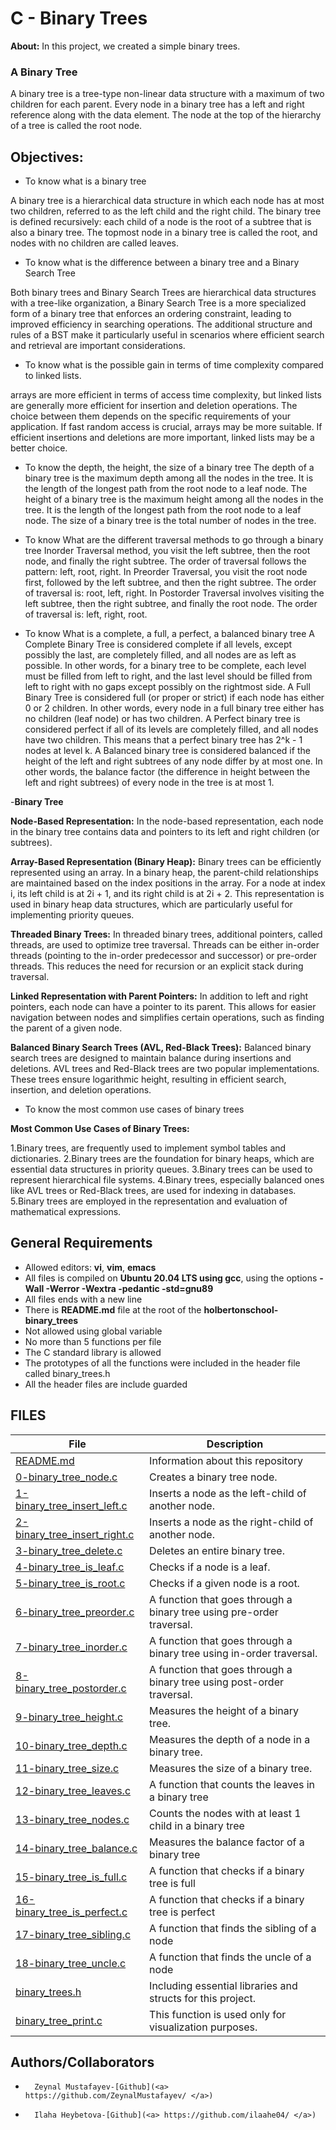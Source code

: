 # C - Binary Trees
**About:** In this project, we created a simple binary trees.
### A Binary Tree
A binary tree is a tree-type non-linear data structure with a maximum of two children for each parent. Every node in a binary tree has a left and right reference along with the data element. The node at the top of the hierarchy of a tree is called the root node.

## Objectives:
* To know what is a binary tree

A binary tree is a hierarchical data structure in which each node has at most two children, referred to as the left child and the right child. The binary tree is defined recursively: each child of a node is the root of a subtree that is also a binary tree. The topmost node in a binary tree is called the root, and nodes with no children are called leaves.

* To know what is the difference between a binary tree and a Binary Search Tree

Both binary trees and Binary Search Trees are hierarchical data structures with a tree-like organization, a Binary Search Tree is a more specialized form of a binary tree that enforces an ordering constraint, leading to improved efficiency in searching operations. The additional structure and rules of a BST make it particularly useful in scenarios where efficient search and retrieval are important considerations.

* To know what is the possible gain in terms of time complexity compared to linked lists. 

arrays are more efficient in terms of access time complexity, but linked lists are generally more efficient for insertion and deletion operations. The choice between them depends on the specific requirements of your application. If fast random access is crucial, arrays may be more suitable. If efficient insertions and deletions are more important, linked lists may be a better choice.

* To know the depth, the height, the size of a binary tree
The depth of a binary tree is the maximum depth among all the nodes in the tree. 
It is the length of the longest path from the root node to a leaf node. 
The height of a binary tree is the maximum height among all the nodes in the tree. 
It is the length of the longest path from the root node to a leaf node.
The size of a binary tree is the total number of nodes in the tree.

* To know What are the different traversal methods to go through a binary tree
Inorder Traversal method, you visit the left subtree, then the root node, and finally the right subtree. The order of traversal follows the pattern: left, root, right.
In Preorder Traversal, you visit the root node first, followed by the left subtree, and then the right subtree. The order of traversal is: root, left, right.
In Postorder Traversal involves visiting the left subtree, then the right subtree, and finally the root node. The order of traversal is: left, right, root.

* To know What is a complete, a full, a perfect, a balanced binary tree
A Complete Binary Tree is considered complete if all levels, except possibly the last, are completely filled, and all nodes are as left as possible. In other words, for a binary tree to be complete, each level must be filled from left to right, and the last level should be filled from left to right with no gaps except possibly on the rightmost side.
A Full Binary Tree is considered full (or proper or strict) if each node has either 0 or 2 children. In other words, every node in a full binary tree either has no children (leaf node) or has two children.
A Perfect binary tree is considered perfect if all of its levels are completely filled, and all nodes have two children. This means that a perfect binary tree has 2^k - 1 nodes at level k.
A Balanced binary tree is considered balanced if the height of the left and right subtrees of any node differ by at most one. In other words, the balance factor (the difference in height between the left and right subtrees) of every node in the tree is at most 1.


-**Binary Tree**

**Node-Based Representation:**
In the node-based representation, each node in the binary tree contains data and pointers to its left and right children (or subtrees).

**Array-Based Representation (Binary Heap):**
Binary trees can be efficiently represented using an array.
In a binary heap, the parent-child relationships are maintained based on the index positions in the array.
For a node at index i, its left child is at 2i + 1, and its right child is at 2i + 2.
This representation is used in binary heap data structures, which are particularly useful for implementing priority queues.

**Threaded Binary Trees:**
In threaded binary trees, additional pointers, called threads, are used to optimize tree traversal.
Threads can be either in-order threads (pointing to the in-order predecessor and successor) or pre-order threads.
This reduces the need for recursion or an explicit stack during traversal.

**Linked Representation with Parent Pointers:**
In addition to left and right pointers, each node can have a pointer to its parent.
This allows for easier navigation between nodes and simplifies certain operations, such as finding the parent of a given node.

**Balanced Binary Search Trees (AVL, Red-Black Trees):**
Balanced binary search trees are designed to maintain balance during insertions and deletions.
AVL trees and Red-Black trees are two popular implementations.
These trees ensure logarithmic height, resulting in efficient search, insertion, and deletion operations.

* To know the most common use cases of binary trees

**Most Common Use Cases of Binary Trees:**

1.Binary trees, are frequently used to implement symbol tables and dictionaries.
2.Binary trees are the foundation for binary heaps, which are essential data structures in priority queues.
3.Binary trees can be used to represent hierarchical file systems.
4.Binary trees, especially balanced ones like AVL trees or Red-Black trees, are used for indexing in databases.
5.Binary trees are employed in the representation and evaluation of mathematical expressions.

## General Requirements
* Allowed editors: **vi**, **vim**, **emacs**
* All files is compiled on **Ubuntu 20.04 LTS using gcc**, using the options **-Wall -Werror -Wextra -pedantic -std=gnu89**
* All files ends with a new line
* There is **README.md** file at the root of the **holbertonschool-binary_trees**
* Not allowed using global variable
* No more than 5 functions per file
* The C standard library is allowed
* The prototypes of all the functions were included in the header file called binary_trees.h
* All the header files are include guarded

## FILES
|File|Description|
|---|---|
|[README.md](https://github.com/ZeynalMustafayev/holbertonschool-binary_trees/blob/master/README.md)|Information about this repository|
|[0-binary_tree_node.c](https://github.com/ZeynalMustafayev/holbertonschool-binary_trees/blob/master/0-binary_tree_node.c)|Creates a binary tree node.|
|[1-binary_tree_insert_left.c](https://github.com/ZeynalMustafayev/holbertonschool-binary_trees/blob/master/1-binary_tree_insert_left.c)| Inserts a node as the left-child of another node.|
|[2-binary_tree_insert_right.c](https://github.com/ZeynalMustafayev/holbertonschool-binary_trees/blob/master/2-binary_tree_insert_right.c)| Inserts a node as the right-child of another node.|
|[3-binary_tree_delete.c](https://github.com/ZeynalMustafayev/holbertonschool-binary_trees/blob/master/3-binary_tree_delete.c)|Deletes an entire binary tree.|
|[4-binary_tree_is_leaf.c](https://github.com/ZeynalMustafayev/holbertonschool-binary_trees/blob/master/4-binary_tree_is_leaf.c)|Checks if a node is a leaf.|
|[5-binary_tree_is_root.c](https://github.com/ZeynalMustafayev/holbertonschool-binary_trees/blob/master/5-binary_tree_is_root.c)|Checks if a given node is a root.|
|[6-binary_tree_preorder.c](https://github.com/ZeynalMustafayev/holbertonschool-binary_trees/blob/master/6-binary_tree_preorder.c)|A function that goes through a binary tree using pre-order traversal.|
|[7-binary_tree_inorder.c](https://github.com/ZeynalMustafayev/holbertonschool-binary_trees/blob/master/7-binary_tree_inorder.c)|A function that goes through a binary tree using in-order traversal.|
|[8-binary_tree_postorder.c](https://github.com/ZeynalMustafayev/holbertonschool-binary_trees/blob/master/8-binary_tree_postorder.c)|A function that goes through a binary tree using post-order traversal.|
|[9-binary_tree_height.c](https://github.com/ZeynalMustafayev/holbertonschool-binary_trees/blob/master/9-binary_tree_height.c)|Measures the height of a binary tree.|
|[10-binary_tree_depth.c](https://github.com/ZeynalMustafayev/holbertonschool-binary_trees/blob/master/10-binary_tree_depth.c)|Measures the depth of a node in a binary tree.|
|[11-binary_tree_size.c](https://github.com/ZeynalMustafayev/holbertonschool-binary_trees/blob/master/11-binary_tree_size.c)|Measures the size of a binary tree.|
|[12-binary_tree_leaves.c](https://github.com/ZeynalMustafayev/holbertonschool-binary_trees/blob/master/12-binary_tree_leaves.c)|A function that counts the leaves in a binary tree|
|[13-binary_tree_nodes.c](https://github.com/ZeynalMustafayev/holbertonschool-binary_trees/blob/master/13-binary_tree_nodes.c)|Counts the nodes with at least 1 child in a binary tree|
|[14-binary_tree_balance.c](https://github.com/ZeynalMustafayev/holbertonschool-binary_trees/blob/master/14-binary_tree_balance.c)|Measures the balance factor of a binary tree|
|[15-binary_tree_is_full.c](https://github.com/ZeynalMustafayev/holbertonschool-binary_trees/blob/master/15-binary_tree_is_full.c)|A function that checks if a binary tree is full|
|[16-binary_tree_is_perfect.c](https://github.com/ZeynalMustafayev/holbertonschool-binary_trees/blob/master/16-binary_tree_is_perfect.c)|A function that checks if a binary tree is perfect|
|[17-binary_tree_sibling.c](https://github.com/ZeynalMustafayev/holbertonschool-binary_trees/blob/master/17-binary_tree_sibling.c)|A function that finds the sibling of a node|
|[18-binary_tree_uncle.c](https://github.com/ZeynalMustafayev/holbertonschool-binary_trees/blob/master/18-binary_tree_uncle.c)|A function that finds the uncle of a node|
|[binary_trees.h](https://github.com/ZeynalMustafayev/holbertonschool-binary_trees/blob/master/binary_trees.h)|Including essential libraries and structs for this project.|
|[binary_tree_print.c](https://github.com/ZeynalMustafayev/holbertonschool-binary_trees/blob/master/binary_tree_print.c)|This function is used only for visualization purposes.|
## Authors/Collaborators
*       Zeynal Mustafayev-[Github](<a> https://github.com/ZeynalMustafayev/ </a>)
*       Ilaha Heybetova-[Github](<a> https://github.com/ilaahe04/ </a>)
